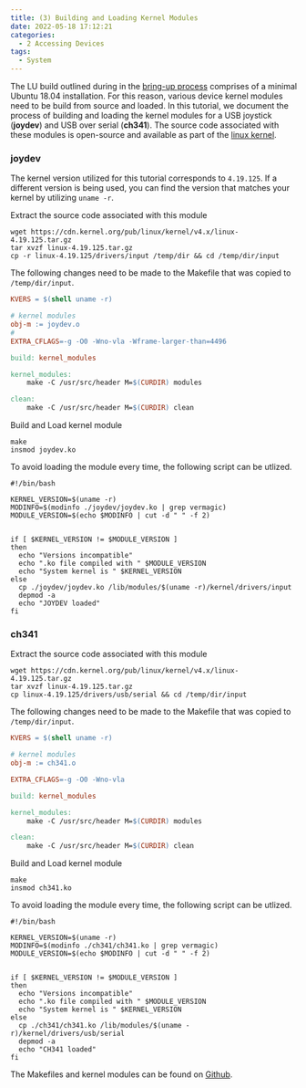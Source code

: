 ```yaml
---
title: (3) Building and Loading Kernel Modules
date: 2022-05-18 17:12:21
categories:
  - 2 Accessing Devices
tags:
  - System
---
```


The LU build outlined during in the [bring-up process](https://autonomousvehiclelaboratory.github.io/RB5_Robotics_Tutorials/2022/02/13/1%20Initial%20Set-up/bring-up-rb5/) comprises of a minimal Ubuntu 18.04 installation. For this reason, various device kernel modules need to be build from source and loaded. In this tutorial, we document the process of building and loading the kernel modules for a USB joystick (**joydev**) and USB over serial (**ch341**). The source code associated with these modules is open-source and available as part of the [linux kernel](https://github.com/torvalds/linux).

### joydev

The kernel version utilized for this tutorial corresponds to `4.19.125`. If a different version is being used, you can find the version that matches your kernel by utilizing `uname -r`.

Extract the source code associated with this module

```
wget https://cdn.kernel.org/pub/linux/kernel/v4.x/linux-4.19.125.tar.gz
tar xvzf linux-4.19.125.tar.gz 
cp -r linux-4.19.125/drivers/input /temp/dir && cd /temp/dir/input
```

The following changes need to be made to the Makefile that was copied to `/temp/dir/input`.

```makefile
KVERS = $(shell uname -r)

# kernel modules
obj-m := joydev.o
#
EXTRA_CFLAGS=-g -O0 -Wno-vla -Wframe-larger-than=4496

build: kernel_modules

kernel_modules:
	make -C /usr/src/header M=$(CURDIR) modules

clean:
	make -C /usr/src/header M=$(CURDIR) clean
```

Build and Load kernel module

```
make
insmod joydev.ko
```

To avoid loading the module every time, the following script can be utlized.

```shell
#!/bin/bash

KERNEL_VERSION=$(uname -r)
MODINFO=$(modinfo ./joydev/joydev.ko | grep vermagic)
MODULE_VERSION=$(echo $MODINFO | cut -d " " -f 2) 


if [ $KERNEL_VERSION != $MODULE_VERSION ]
then
  echo "Versions incompatible"
  echo ".ko file compiled with " $MODULE_VERSION
  echo "System kernel is " $KERNEL_VERSION
else
  cp ./joydev/joydev.ko /lib/modules/$(uname -r)/kernel/drivers/input
  depmod -a
  echo "JOYDEV loaded"
fi
```



### ch341

Extract the source code associated with this module

```
wget https://cdn.kernel.org/pub/linux/kernel/v4.x/linux-4.19.125.tar.gz
tar xvzf linux-4.19.125.tar.gz 
cp linux-4.19.125/drivers/usb/serial && cd /temp/dir/input
```

The following changes need to be made to the Makefile that was copied to `/temp/dir/input`.

```makefile
KVERS = $(shell uname -r)

# kernel modules
obj-m := ch341.o

EXTRA_CFLAGS=-g -O0 -Wno-vla

build: kernel_modules

kernel_modules:
	make -C /usr/src/header M=$(CURDIR) modules

clean:
	make -C /usr/src/header M=$(CURDIR) clean
```

Build and Load kernel module

```
make
insmod ch341.ko
```

To avoid loading the module every time, the following script can be utlized.

```shell
#!/bin/bash

KERNEL_VERSION=$(uname -r)
MODINFO=$(modinfo ./ch341/ch341.ko | grep vermagic)
MODULE_VERSION=$(echo $MODINFO | cut -d " " -f 2) 


if [ $KERNEL_VERSION != $MODULE_VERSION ]
then
  echo "Versions incompatible"
  echo ".ko file compiled with " $MODULE_VERSION
  echo "System kernel is " $KERNEL_VERSION
else
  cp ./ch341/ch341.ko /lib/modules/$(uname -r)/kernel/drivers/usb/serial
  depmod -a
  echo "CH341 loaded"
fi
```



The Makefiles and kernel modules can be found on [Github](https://github.com/AutonomousVehicleLaboratory/rb5_lib).